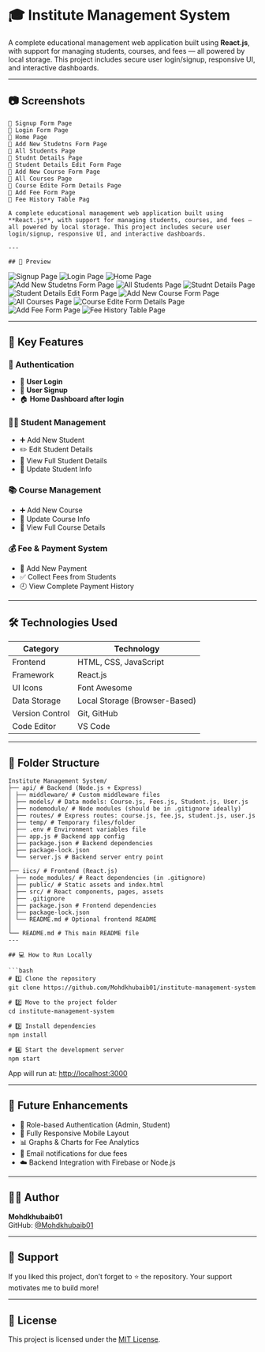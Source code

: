 # 🎓 Institute Management System

A complete educational management web application built using **React.js**, with support for managing students, courses, and fees — all powered by local storage. This project includes secure user login/signup, responsive UI, and interactive dashboards.

---

## 📷 Screenshots

```
📸 Signup Form Page
📸 Login Form Page
📸 Home Page
📸 Add New Studetns Form Page
📸 All Students Page
📸 Studnt Details Page
📸 Student Details Edit Form Page
📸 Add New Course Form Page
📸 All Courses Page
📸 Course Edite Form Details Page
📸 Add Fee Form Page
📸 Fee History Table Pag

A complete educational management web application built using **React.js**, with support for managing students, courses, and fees — all powered by local storage. This project includes secure user login/signup, responsive UI, and interactive dashboards.

---

## 📸 Preview

```
![Signup Page](./screenShots/User-signup.png)
![Login Page](./screenShots/User-login.png)
![Home Page](./screenShots/Home-page.png)
![Add New Studetns Form Page](./screenShots/Add-new-student.png)
![All Students Page](./screenShots//All-students.png)
![Studnt Details Page](./screenShots/Student-full-details.png)
![Student Details Edit Form Page](./screenShots/Student-edit-details.png)
![Add New Course Form Page](./screenShots/Add-courses.png)
![All Courses Page](./screenShots/All-courses.png)
![Course Edite Form Details Page](./screenShots/)
![Add Fee Form Page](./screenShots/Add-fee.png)
![Fee History Table Page](./screenShots/Payment-History.png)

---

## 🚀 Key Features

### 👤 Authentication
- 🔐 **User Login**
- 📝 **User Signup**
- 🏠 **Home Dashboard after login**

### 🧑‍🎓 Student Management
- ➕ Add New Student  
- ✏️ Edit Student Details  
- 📄 View Full Student Details  
- 🔁 Update Student Info  

### 📚 Course Management
- ➕ Add New Course  
- 🔁 Update Course Info  
- 📄 View Full Course Details  

### 💰 Fee & Payment System
- 💸 Add New Payment  
- ✅ Collect Fees from Students  
- 🕘 View Complete Payment History  

---

## 🛠️ Technologies Used

| Category           | Technology                          |
|--------------------|--------------------------------------|
| Frontend           | HTML, CSS, JavaScript                |
| Framework          | React.js                             |
| UI Icons           | Font Awesome                         |
| Data Storage       | Local Storage (Browser-Based)        |
| Version Control    | Git, GitHub                          |
| Code Editor        | VS Code                              |

---

## 📁 Folder Structure

```
Institute Management System/
├── api/ # Backend (Node.js + Express)
│ ├── middleware/ # Custom middleware files
│ ├── models/ # Data models: Course.js, Fees.js, Student.js, User.js
│ ├── nodemodule/ # Node modules (should be in .gitignore ideally)
│ ├── routes/ # Express routes: course.js, fee.js, student.js, user.js
│ ├── temp/ # Temporary files/folder
│ ├── .env # Environment variables file
│ ├── app.js # Backend app config
│ ├── package.json # Backend dependencies
│ ├── package-lock.json
│ └── server.js # Backend server entry point
│
├── iics/ # Frontend (React.js)
│ ├── node_modules/ # React dependencies (in .gitignore)
│ ├── public/ # Static assets and index.html
│ ├── src/ # React components, pages, assets
│ ├── .gitignore
│ ├── package.json # Frontend dependencies
│ ├── package-lock.json
│ └── README.md # Optional frontend README
│
└── README.md # This main README file
---

## 💻 How to Run Locally

```bash
# 1️⃣ Clone the repository
git clone https://github.com/Mohdkhubaib01/institute-management-system

# 2️⃣ Move to the project folder
cd institute-management-system

# 3️⃣ Install dependencies
npm install

# 4️⃣ Start the development server
npm start
```

App will run at: [http://localhost:3000](http://localhost:3000)

---

## 📌 Future Enhancements

- 🔐 Role-based Authentication (Admin, Student)
- 📱 Fully Responsive Mobile Layout
- 📊 Graphs & Charts for Fee Analytics
- 📨 Email notifications for due fees
- ☁️ Backend Integration with Firebase or Node.js

---

## 👨‍💻 Author

**Mohdkhubaib01**  
GitHub: [@Mohdkhubaib01](https://github.com/Mohdkhubaib01)

---

## 🌟 Support

If you liked this project, don’t forget to ⭐ the repository. Your support motivates me to build more!

---

## 📃 License

This project is licensed under the [MIT License](LICENSE).
